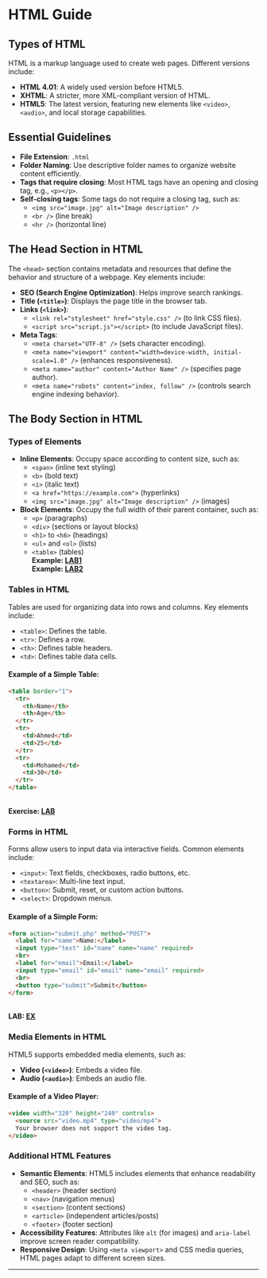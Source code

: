 # HTML Guide

## Types of HTML
HTML is a markup language used to create web pages. Different versions include:
- **HTML 4.01**: A widely used version before HTML5.
- **XHTML**: A stricter, more XML-compliant version of HTML.
- **HTML5**: The latest version, featuring new elements like `<video>`, `<audio>`, and local storage capabilities.

## Essential Guidelines
- **File Extension**: `.html`
- **Folder Naming**: Use descriptive folder names to organize website content efficiently.
- **Tags that require closing**: Most HTML tags have an opening and closing tag, e.g., `<p></p>`.
- **Self-closing tags**: Some tags do not require a closing tag, such as:
  - `<img src="image.jpg" alt="Image description" />`
  - `<br />` (line break)
  - `<hr />` (horizontal line)

## **The Head Section in HTML**
The `<head>` section contains metadata and resources that define the behavior and structure of a webpage. Key elements include:
- **SEO (Search Engine Optimization)**: Helps improve search rankings.
- **Title (`<title>`)**: Displays the page title in the browser tab.
- **Links (`<link>`)**:
  - `<link rel="stylesheet" href="style.css" />` (to link CSS files).
  - `<script src="script.js"></script>` (to include JavaScript files).
- **Meta Tags**:
  - `<meta charset="UTF-8" />` (sets character encoding).
  - `<meta name="viewport" content="width=device-width, initial-scale=1.0" />` (enhances responsiveness).
  - `<meta name="author" content="Author Name" />` (specifies page author).
  - `<meta name="robots" content="index, follow" />` (controls search engine indexing behavior).

## **The Body Section in HTML**

### **Types of Elements**
- **Inline Elements**: Occupy space according to content size, such as:
  - `<span>` (inline text styling)
  - `<b>` (bold text)
  - `<i>` (italic text)
  - `<a href="https://example.com">` (hyperlinks)
  - `<img src="image.jpg" alt="Image description" />` (images) 
- **Block Elements**: Occupy the full width of their parent container, such as:
  - `<p>` (paragraphs)
  - `<div>` (sections or layout blocks)
  - `<h1>` to `<h6>` (headings)
  - `<ul>` and `<ol>` (lists)
  - `<table>` (tables)
  <br> **Example:   [LAB1](https://github.com/Mohamed-Silaya/Fullstack-with-python-ITI-/blob/main/HTML/01_Day1/project/My_info.html)**
  <br> **Example:   [LAB2](https://github.com/Mohamed-Silaya/Fullstack-with-python-ITI-/blob/main/HTML/01_Day1/project/list.html)**

### **Tables in HTML**
Tables are used for organizing data into rows and columns. Key elements include:
- `<table>`: Defines the table.
- `<tr>`: Defines a row.
- `<th>`: Defines table headers.
- `<td>`: Defines table data cells.

#### **Example of a Simple Table:**
```html
<table border="1">
  <tr>
    <th>Name</th>
    <th>Age</th>
  </tr>
  <tr>
    <td>Ahmed</td>
    <td>25</td>
  </tr>
  <tr>
    <td>Mohamed</td>
    <td>30</td>
  </tr>
</table>
```
 <br> **Exercise:   [LAB](https://github.com/Mohamed-Silaya/Fullstack-with-python-ITI-/blob/main/HTML/01_Day1/project/all_data.html)**
### **Forms in HTML**
Forms allow users to input data via interactive fields. Common elements include:
- `<input>`: Text fields, checkboxes, radio buttons, etc.
- `<textarea>`: Multi-line text input.
- `<button>`: Submit, reset, or custom action buttons.
- `<select>`: Dropdown menus.

#### **Example of a Simple Form:**
```html
<form action="submit.php" method="POST">
  <label for="name">Name:</label>
  <input type="text" id="name" name="name" required>
  <br>
  <label for="email">Email:</label>
  <input type="email" id="email" name="email" required>
  <br>
  <button type="submit">Submit</button>
</form>
```
 <br> **LAB:   [EX](https://github.com/Mohamed-Silaya/Fullstack-with-python-ITI-/blob/main/HTML/01_Day1/project/Registration_Form.html)**

### **Media Elements in HTML**
HTML5 supports embedded media elements, such as:
- **Video (`<video>`)**: Embeds a video file.
- **Audio (`<audio>`)**: Embeds an audio file.

#### **Example of a Video Player:**
```html
<video width="320" height="240" controls>
  <source src="video.mp4" type="video/mp4">
  Your browser does not support the video tag.
</video>
```

### **Additional HTML Features**
- **Semantic Elements**: HTML5 includes elements that enhance readability and SEO, such as:
  - `<header>` (header section)
  - `<nav>` (navigation menus)
  - `<section>` (content sections)
  - `<article>` (independent articles/posts)
  - `<footer>` (footer section)
- **Accessibility Features**: Attributes like `alt` (for images) and `aria-label` improve screen reader compatibility.
- **Responsive Design**: Using `<meta viewport>` and CSS media queries, HTML pages adapt to different screen sizes.

---



